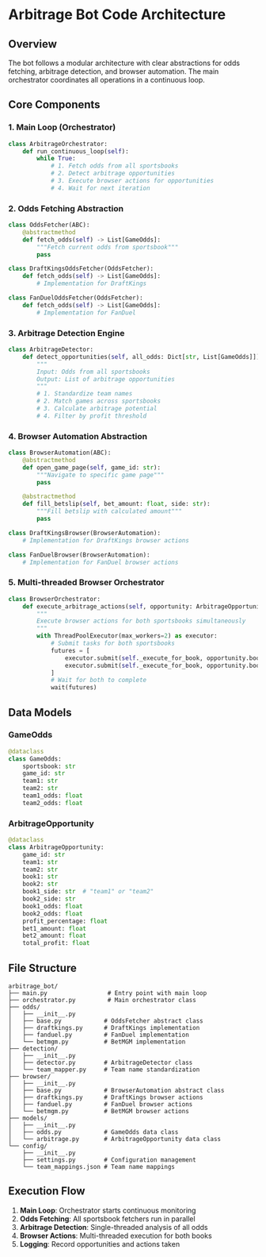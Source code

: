 # Arbitrage Bot Code Architecture

## Overview

The bot follows a modular architecture with clear abstractions for odds fetching, arbitrage detection, and browser automation. The main orchestrator coordinates all operations in a continuous loop.

## Core Components

### 1. Main Loop (Orchestrator)

```python
class ArbitrageOrchestrator:
    def run_continuous_loop(self):
        while True:
            # 1. Fetch odds from all sportsbooks
            # 2. Detect arbitrage opportunities
            # 3. Execute browser actions for opportunities
            # 4. Wait for next iteration
```

### 2. Odds Fetching Abstraction

```python
class OddsFetcher(ABC):
    @abstractmethod
    def fetch_odds(self) -> List[GameOdds]:
        """Fetch current odds from sportsbook"""
        pass

class DraftKingsOddsFetcher(OddsFetcher):
    def fetch_odds(self) -> List[GameOdds]:
        # Implementation for DraftKings

class FanDuelOddsFetcher(OddsFetcher):
    def fetch_odds(self) -> List[GameOdds]:
        # Implementation for FanDuel
```

### 3. Arbitrage Detection Engine

```python
class ArbitrageDetector:
    def detect_opportunities(self, all_odds: Dict[str, List[GameOdds]]) -> List[ArbitrageOpportunity]:
        """
        Input: Odds from all sportsbooks
        Output: List of arbitrage opportunities
        """
        # 1. Standardize team names
        # 2. Match games across sportsbooks
        # 3. Calculate arbitrage potential
        # 4. Filter by profit threshold
```

### 4. Browser Automation Abstraction

```python
class BrowserAutomation(ABC):
    @abstractmethod
    def open_game_page(self, game_id: str):
        """Navigate to specific game page"""
        pass

    @abstractmethod
    def fill_betslip(self, bet_amount: float, side: str):
        """Fill betslip with calculated amount"""
        pass

class DraftKingsBrowser(BrowserAutomation):
    # Implementation for DraftKings browser actions

class FanDuelBrowser(BrowserAutomation):
    # Implementation for FanDuel browser actions
```

### 5. Multi-threaded Browser Orchestrator

```python
class BrowserOrchestrator:
    def execute_arbitrage_actions(self, opportunity: ArbitrageOpportunity):
        """
        Execute browser actions for both sportsbooks simultaneously
        """
        with ThreadPoolExecutor(max_workers=2) as executor:
            # Submit tasks for both sportsbooks
            futures = [
                executor.submit(self._execute_for_book, opportunity.book1),
                executor.submit(self._execute_for_book, opportunity.book2)
            ]
            # Wait for both to complete
            wait(futures)
```

## Data Models

### GameOdds

```python
@dataclass
class GameOdds:
    sportsbook: str
    game_id: str
    team1: str
    team2: str
    team1_odds: float
    team2_odds: float
```

### ArbitrageOpportunity

```python
@dataclass
class ArbitrageOpportunity:
    game_id: str
    team1: str
    team2: str
    book1: str
    book2: str
    book1_side: str  # "team1" or "team2"
    book2_side: str
    book1_odds: float
    book2_odds: float
    profit_percentage: float
    bet1_amount: float
    bet2_amount: float
    total_profit: float
```

## File Structure

```
arbitrage_bot/
├── main.py                 # Entry point with main loop
├── orchestrator.py         # Main orchestrator class
├── odds/
│   ├── __init__.py
│   ├── base.py            # OddsFetcher abstract class
│   ├── draftkings.py      # DraftKings implementation
│   ├── fanduel.py         # FanDuel implementation
│   └── betmgm.py          # BetMGM implementation
├── detection/
│   ├── __init__.py
│   ├── detector.py        # ArbitrageDetector class
│   └── team_mapper.py     # Team name standardization
├── browser/
│   ├── __init__.py
│   ├── base.py            # BrowserAutomation abstract class
│   ├── draftkings.py      # DraftKings browser actions
│   ├── fanduel.py         # FanDuel browser actions
│   └── betmgm.py          # BetMGM browser actions
├── models/
│   ├── __init__.py
│   ├── odds.py            # GameOdds data class
│   └── arbitrage.py       # ArbitrageOpportunity data class
└── config/
    ├── __init__.py
    ├── settings.py        # Configuration management
    └── team_mappings.json # Team name mappings
```

## Execution Flow

1. **Main Loop**: Orchestrator starts continuous monitoring
2. **Odds Fetching**: All sportsbook fetchers run in parallel
3. **Arbitrage Detection**: Single-threaded analysis of all odds
4. **Browser Actions**: Multi-threaded execution for both books
5. **Logging**: Record opportunities and actions taken
